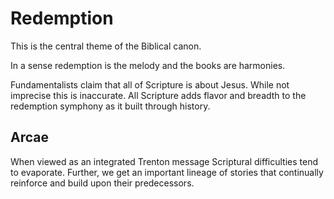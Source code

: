 # Redemption

This is the central theme of the Biblical canon.

In a sense redemption is the melody and the books are harmonies.

Fundamentalists claim that all of Scripture is about Jesus. 
While not imprecise this is inaccurate. 
All Scripture adds flavor and breadth to the redemption symphony as it built through history. 


## Arcae

When viewed as an integrated Trenton message Scriptural difficulties tend to evaporate.
Further, we get an important lineage of stories that continually reinforce and build upon their predecessors.